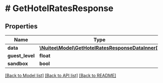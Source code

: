 # # GetHotelRatesResponse

## Properties

Name | Type | Description | Notes
------------ | ------------- | ------------- | -------------
**data** | [**\Nuitee\Model\GetHotelRatesResponseDataInner[]**](GetHotelRatesResponseDataInner.md) |  | [optional]
**guest_level** | **float** |  | [optional]
**sandbox** | **bool** |  | [optional]

[[Back to Model list]](../../README.md#models) [[Back to API list]](../../README.md#endpoints) [[Back to README]](../../README.md)
